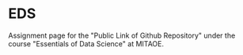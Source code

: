 # EDS
Assignment page for the "Public Link of Github Repository" under the course "Essentials of Data Science" at MITAOE. 
